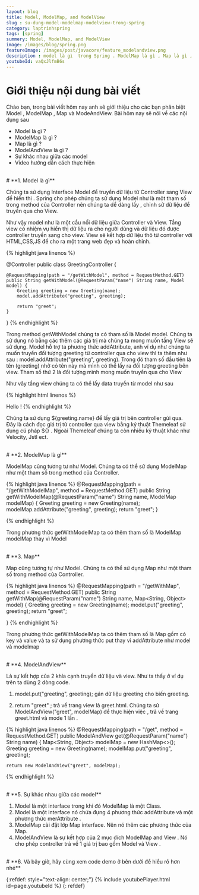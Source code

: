 ```yaml
---
layout: blog
title: Model, ModelMap, and ModelView  
slug : su-dung-model-modelmap-modelview-trong-spring
category: laptrinhspring
tags: [spring]
summery: Model, ModelMap, and ModelView
image: /images/blog/spring.png
featureImage: /images/post/javacore/feature_modelandview.png
description : model là gì  trong Spring . ModelMap là gì , Map là gì , ModelAndView là gì trong Spring
youtubeId: vaQxJlfmB6s
---
```


# **Giới thiệu nội dung bài viết**
Chào bạn, trong bài viết hôm nay anh sẽ giới thiệu cho các bạn phân biệt Model , ModelMap , Map và ModeAndView. Bài hôm nay sẽ nói về các nội dụng sau

- Model là gì ?
- ModelMap là gì ?
- Map là gì ?
- ModelAndView là gì ?
- Sự khác nhau giữa các model
- Video hướng dẫn cách thực hiện

<br>
# **1. Model là gì**

Chúng ta sử dụng Interface Model để truyền dữ liệu  từ Controller sang View để hiển thị .
Spring cho phép chúng ta sử dụng Model như là một tham số trong method của Controller nên chúng ta dể dàng lấy , chỉnh sử dữ liệu
để truyền qua cho View.

Như vậy model như là một cầu nối dữ liệu giữa Controller và View. Tầng view có nhiệm vụ hiển thị dữ liệu ra cho người dùng và dữ liệu đó được controller truyền sang cho view. View sẽ kết hợp dữ liệu thô từ controller với HTML,CSS,JS để cho ra một trang web đẹp và hoàn chỉnh.

{% highlight java linenos %}

@Controller
public class GreetingController {

    @RequestMapping(path = "/getWithModel", method = RequestMethod.GET)
    public String getWithModel(@RequestParam("name") String name, Model model) {
        Greeting greeting = new Greeting(name);
        model.addAttribute("greeting", greeting);

        return "greet";
    }
}
{% endhighlight %}

Trong method getWithModel chúng ta có tham số là Model model. Chúng ta sử dụng nó bằng các thêm các giá trị mà chúng ta mong muốn tầng View sẽ sử dụng. Model hỗ trợ ta phương thức addAttribute, anh ví dụ như chúng ta muốn truyền đối tượng greeting từ controller qua cho view thì ta thêm như sau : model.addAttribute("greeting", greeting). Trong đó tham số đầu tiên là tên (greeting) nhờ có tên này mà mình có thể lấy ra đối tượng greeting bên view. Tham số thứ 2 là đối tượng mình mong muốn truyền qua cho View

Như vây tầng view chúng ta có thể lấy data truyền từ model như sau

{% highlight html  linenos %}
<!DOCTYPE html>
<html>
    <body>
        Hello <span th:text="${greeting.name}"/>!
    </body>
</html>
{% endhighlight %}
<br>


Chúng ta sử dụng ${greeting.name} để lấy giá trị bên controller gửi qua. Đây là cách đọc giá trị từ controller qua view bằng kỷ thuật Themeleaf sử dụng cú pháp ${} . Ngoài Themeleaf chúng ta còn nhiều kỷ thuật khác như Velocity, Jstl ect.


<br>
# **2. ModelMap là gì**

ModelMap cũng tương tư như Model. Chúng ta có thể sử dụng ModelMap như một tham số trong method của Controller.

{% highlight java  linenos %}
@RequestMapping(path = "/getWithModelMap", method = RequestMethod.GET)
public String getWithModelMap(@RequestParam("name") String name, ModelMap modelMap) {
    Greeting greeting = new Greeting(name);
    modelMap.addAttribute("greeting", greeting);
    return "greet";
}

{% endhighlight %}

Trong phương thức getWithModelMap ta có thêm tham số là ModelMap modelMap thay vì Model

<br>
# **3. Map**

Map cũng tương tự như Model. Chúng ta có thể sử dụng Map như một tham số trong method của Controller.

{% highlight java  linenos %}
@RequestMapping(path = "/getWithMap", method = RequestMethod.GET)
public String getWithMap(@RequestParam("name") String name, Map<String, Object> model) {
    Greeting greeting = new Greeting(name);
    model.put("greeting", greeting);
    return "greet";

}
{% endhighlight %}

Trong phương thức getWithModelMap ta có thêm tham số là Map gồm có key và value và ta sử dụng phương thức put thay vì addAttribute như model và modelmap

<br>
# **4. ModelAndView**

Là sự kết hợp của 2 khía cạnh truyền dữ liệu và view. Như ta thấy ở ví dụ trên ta dùng 2 dòng code.

1. model.put("greeting", greeting); gán dữ liệu greeting cho biến greeting.

2. return "greet" ; trả về trang view là greet.html.
Chúng ta sử  ModelAndView("greet", modelMap) để thực hiện việc , trả về trang greet.html và mode 1 lần .

{% highlight java  linenos %}
@RequestMapping(path = "/get", method = RequestMethod.GET)
public ModelAndView get(@RequestParam("name") String name) {
    Map<String, Object> modelMap = new HashMap<>();
    Greeting greeting = new Greeting(name);
    modelMap.put("greeting", greeting);

    return new ModelAndView("greet", modelMap);
{% endhighlight %}

<br>
# **5. Sự khác nhau giữa các model**

1. Model là một interface trong khi đó ModelMap là một Class.
2. Model là một  interface nó chứa đựng 4 phương thức addAttribute và một phương thức  merAttribute .
3. ModelMap cài đặt lớp  Map interface. Nên nó thêm các phương thức của Map.
4. ModelAndView là sự kết hợp của 2 mục đích  ModelMap and View . Nó cho phép controller trả về 1 giá trị bao gồm Model và View .  

<br>
# **6. Và bây giờ, hãy cùng xem code demo ở bên dưới để hiểu rõ hơn nhé**

{:refdef: style="text-align: center;"}
{% include youtubePlayer.html id=page.youtubeId %}
{: refdef}
